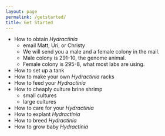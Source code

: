```yaml
---
layout: page
permalink: /getstarted/
title: Get Started
---
```



- How to obtain *Hydractinia*
  - email Matt, Uri, or Christy
  - We will send you a male and a female colony in the mail.
  - Male colony is 291-10, the genome animal.
  - Female colony is 295-8, what most labs are using.
- How to set up a tank
- How to make your own *Hydractinia* racks
- How to feed your *Hydractinia*
- How to cheaply culture brine shrimp
  - small cultures
  - large cultures
- How to care for your *Hydractinia*
- How to explant *Hydractinia*
- How to breed *Hydractinia*
- How to grow baby *Hydractinia*
